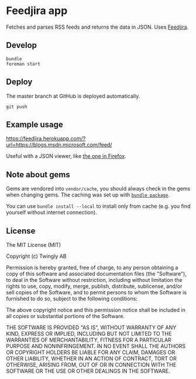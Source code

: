 # Feedjira app

Fetches and parses RSS feeds and returns the data in JSON. Uses [Feedjira](http://feedjira.com/).

## Develop

    bundle
    foreman start

## Deploy

The master branch at GitHub is deployed automatically.

    git push

## Example usage

https://feedjira.herokuapp.com/?url=https://blogs.msdn.microsoft.com/feed/

Useful with a JSON viewer, like [the one in Firefox](https://developer.mozilla.org/en-US/docs/Tools/JSON_viewer).

## Note about gems

Gems are vendored into `vendor/cache`, you should always check in the gems when changing gems. The caching was set up with [`bundle package`](https://bundler.io/man/bundle-package.1.html).

You can use `bundle install --local` to install only from cache (e.g. you find yourself without internet connection).

## License

The MIT License (MIT)

Copyright (c) Twingly AB

Permission is hereby granted, free of charge, to any person obtaining a copy of this software and associated documentation files (the "Software"), to deal in the Software without restriction, including without limitation the rights to use, copy, modify, merge, publish, distribute, sublicense, and/or sell copies of the Software, and to permit persons to whom the Software is furnished to do so, subject to the following conditions:

The above copyright notice and this permission notice shall be included in all copies or substantial portions of the Software.

THE SOFTWARE IS PROVIDED "AS IS", WITHOUT WARRANTY OF ANY KIND, EXPRESS OR IMPLIED, INCLUDING BUT NOT LIMITED TO THE WARRANTIES OF MERCHANTABILITY, FITNESS FOR A PARTICULAR PURPOSE AND NONINFRINGEMENT. IN NO EVENT SHALL THE AUTHORS OR COPYRIGHT HOLDERS BE LIABLE FOR ANY CLAIM, DAMAGES OR OTHER LIABILITY, WHETHER IN AN ACTION OF CONTRACT, TORT OR OTHERWISE, ARISING FROM, OUT OF OR IN CONNECTION WITH THE SOFTWARE OR THE USE OR OTHER DEALINGS IN THE SOFTWARE.
